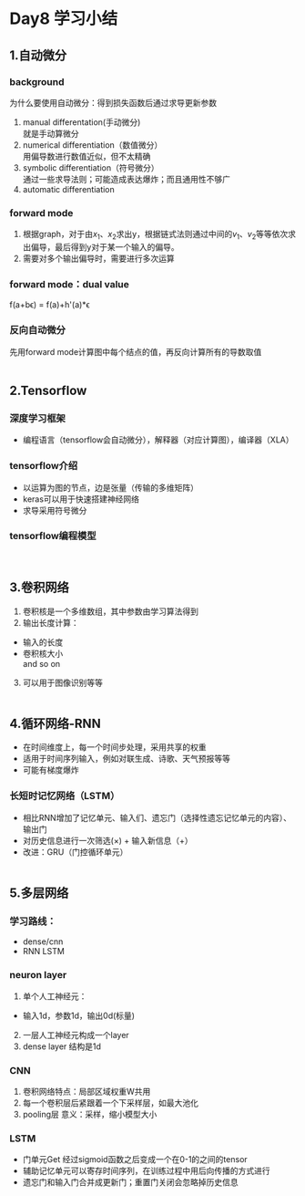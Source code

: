 # Day8 学习小结  

## 1.自动微分
### background  
 为什么要使用自动微分：得到损失函数后通过求导更新参数  
1. manual differentation(手动微分)  
就是手动算微分  
2. numerical differentiation（数值微分）  
用偏导数进行数值近似，但不太精确  
3. symbolic differentiation（符号微分）  
通过一些求导法则；可能造成表达爆炸；而且通用性不够广  
4. automatic differentiation  
### forward mode  
1. 根据graph，对于由$x_1、x_2$求出y，根据链式法则通过中间的$v_1、v_2$等等依次求出偏导，最后得到y对于某一个输入的偏导。  
2. 需要对多个输出偏导时，需要进行多次运算  
### forward mode：dual value  
f(a+bϵ) = f(a)+h'(a)*ϵ  
### 反向自动微分  
先用forward mode计算图中每个结点的值，再反向计算所有的导数取值  
&nbsp;

## 2.Tensorflow  
### 深度学习框架  
+ 编程语言（tensorflow会自动微分），解释器（对应计算图），编译器（XLA）  
### tensorflow介绍  
+ 以运算为图的节点，边是张量（传输的多维矩阵）  
+ keras可以用于快速搭建神经网络  
+ 求导采用符号微分  
### tensorflow编程模型
&nbsp;

## 3.卷积网络  
1. 卷积核是一个多维数组，其中参数由学习算法得到   
2. 输出长度计算：  
+ 输入的长度  
+ 卷积核大小  
and so on  
3. 可以用于图像识别等等  
&nbsp;
## 4.循环网络-RNN
+ 在时间维度上，每一个时间步处理，采用共享的权重  
+ 适用于时间序列输入，例如对联生成、诗歌、天气预报等等  
+ 可能有梯度爆炸  
### 长短时记忆网络（LSTM）  
+ 相比RNN增加了记忆单元、输入们、遗忘门（选择性遗忘记忆单元的内容）、输出门  
+ 对历史信息进行一次筛选(×) + 输入新信息（+）   
+ 改进：GRU（门控循环单元）  
&nbsp;
## 5.多层网络  
###  学习路线：  
+ dense/cnn  
+ RNN LSTM  
### neuron layer  
1. 单个人工神经元：  
+ 输入1d，参数1d，输出0d(标量)  
2. 一层人工神经元构成一个layer  
3. dense layer 结构是1d  
### CNN  
1. 卷积网络特点：局部区域权重W共用  
2. 每一个卷积层后紧跟着一个下采样层，如最大池化  
3. pooling层 意义：采样，缩小模型大小  
### LSTM  
+ 门单元Get 经过sigmoid函数之后变成一个在0-1的之间的tensor  
+ 辅助记忆单元可以寄存时间序列，在训练过程中用后向传播的方式进行  
+ 遗忘门和输入门合并成更新门；重置门关闭会忽略掉历史信息  


